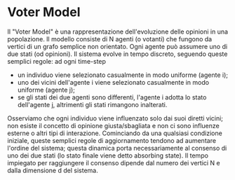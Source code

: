 # Voter Model
Il "Voter Model" è una rappresentazione dell'evoluzione delle opinioni in una popolazione. Il modello consiste di N agenti (o votanti) che fungono da vertici di un grafo semplice non orientato. Ogni agente può assumere uno di due stati (od opinioni). Il sistema evolve in tempo discreto, seguendo queste semplici regole: ad ogni time-step

* un individuo viene selezionato casualmente in modo uniforme (agente i);
* uno dei vicini dell'agente i viene selezionato casualmente in modo uniforme (agente j);
* se gli stati dei due agenti sono differenti, l'agente i adotta lo stato dell'agente j, altrimenti gli stati rimangono inalterati.

Osserviamo che ogni individuo viene influenzato solo dai suoi diretti vicini; non esiste il concetto di opinione giusta/sbagliata e non ci sono influenze esterne o altri tipi di interazione.
Cominciando da una qualsiasi condizione iniziale, queste semplici regole di aggiornamento tendono ad aumentare l'ordine del sistema; questa dinamica porta necessariamente al consenso di uno dei due stati (lo stato finale viene detto absorbing state). Il tempo impiegato per raggiungere il consenso dipende dal numero dei vertici N e dalla dimensione d del sistema.
